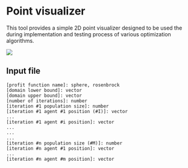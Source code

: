 # Point visualizer

This tool provides a simple 2D point visualizer designed to be used the during implementation and testing process of
various optimization algorithms.

![](https://github.com/user-attachments/assets/5e03fab6-8960-4f0d-9fd8-49a548e4ca63)

## Input file

```
[profit function name]: sphere, rosenbrock
[domain lower bound]: vector
[domain upper bound]: vector
[number of iterations]: number
[iteration #1 population size]: number
[iteration #1 agent #1 position (#I)]: vector
...
[iteration #1 agent #i position]: vector
...
...
...
[iteration #n population size (#M)]: number
[iteration #n agent #1 position]: vector
...
[iteration #n agent #m position]: vector
```